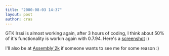 ```yaml
---
title: "2000-08-03 14:37"
layout: post
author: cras
---
```

GTK Irssi is almost working again, after 3 hours of coding, I think
about 50% of it's functionality is workin again with 0.7.94. Here's a
[screenshot](/images/historical/irssi-94.gif) :)

I'll also be at [Assembly'2k](https://www.assembly.org/) if someone
wants to see me for some reason :)

